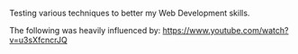 Testing various techniques to better my Web Development skills. 

The following was heavily influenced by: https://www.youtube.com/watch?v=u3sXfcncrJQ

